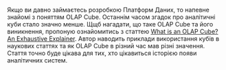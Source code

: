 Якщо ви давно займаєтесь розробкою Платформ Даних, то напевне знайомі з поняттям OLAP Cube. Останнім часом згадок про аналітичні куби стало значно менше. Щщб нагадати, що таке OLAP Cube та його виникнення, пропоную ознайомитись з статтею [What is an OLAP Cube? An Exhaustive Explainer](https://www.holistics.io/blog/what-is-an-olap-cube-an-exhaustive-explainer/). Автор наводить приклади використання кубів в наукових статтях та як OLAP Cube в різний час мав різні значення. Стаття точно буде цікава для тих, хто цікавиться історією появи аналітичних систем.